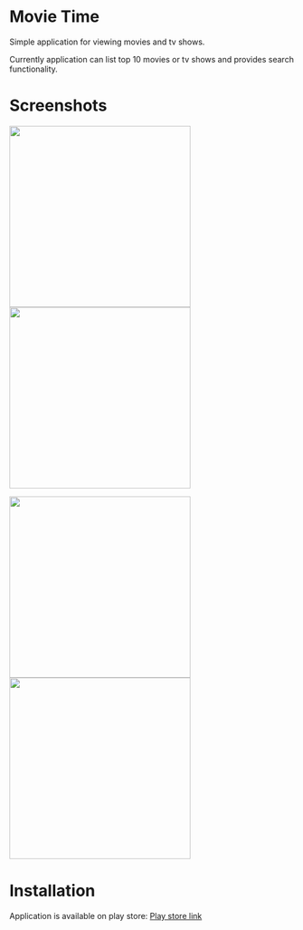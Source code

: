# Movie Time
Simple application for viewing movies and tv shows.

Currently application can list top 10 movies or tv shows and provides search functionality.


# Screenshots
<p float="left">
<img src="https://i.imgur.com/sAcqfIu.png" width="320">

<img src="https://i.imgur.com/xNW2u4S.png" width="320">
</p>

<p float="left">
<img src="https://i.imgur.com/ml2hU81.png" width="320">

<img src="https://i.imgur.com/7mxCWaQ.png" width="320">
</p>

# Installation
Application is available on play store:
[Play store link](https://play.google.com/store/apps/details?id=com.bojandolic.movietime)
